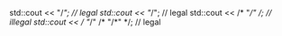 
std::cout << "/*"; // legal
std::cout << "*/"; // legal
std::cout << /* "*/" */; // illegal
std::cout << /* "*/" /* "/*" */; // legal